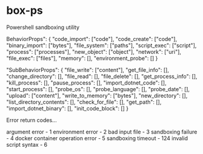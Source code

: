 # box-ps
Powershell sandboxing utility

BehaviorProps": {
    "code_import": ["code"],
    "code_create": ["code"],
    "binary_import": ["bytes"],
    "file_system": ["paths"],
    "script_exec": ["script"],
    "process": ["processes"],
    "new_object": ["object"],
    "network": ["uri"],
    "file_exec": ["files"],
    "memory": [],
    "environment_probe": []
}

"SubBehaviorProps": {
    "file_write": ["content"],
    "get_file_info": [],
    "change_directory": [],
    "file_read": [],
    "file_delete": [],
    "get_process_info": [],
    "kill_process": [],
    "pause_process": [],
    "import_dotnet_code": [],
    "start_process": [],
    "probe_os": [],
    "probe_language": [],
    "probe_date": [],
    "upload": ["content"],
    "write_to_memory": ["bytes"],
    "new_directory": [],
    "list_directory_contents": [],
    "check_for_file": [],
    "get_path": [],
    "import_dotnet_binary": [],
    "init_code_block": []
}

Error return codes...

argument error - 1
environment error - 2
bad input file - 3
sandboxing failure - 4
docker container operation error - 5
sandboxing timeout - 124
invalid script syntax - 6